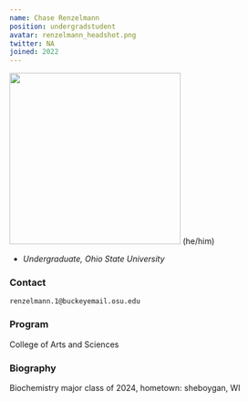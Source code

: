 ```yaml
---
name: Chase Renzelmann
position: undergradstudent
avatar: renzelmann_headshot.png
twitter: NA
joined: 2022
---
```


  <img width="300" src="{{site.baseurl}}/images/people/{{page.avatar}}" data-action="zoom">
(he/him)

- _Undergraduate, Ohio State University_<br>

### Contact

<i class="fa fa-envelope-o"></i> `renzelmann.1@buckeyemail.osu.edu`

### Program
College of Arts and Sciences

### Biography
Biochemistry major class of 2024, hometown: sheboygan, WI
